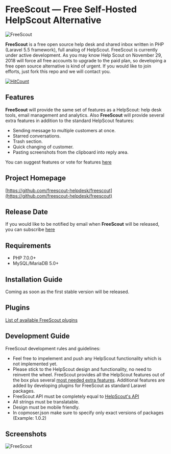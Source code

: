 # FreeScout — Free Self-Hosted HelpScout Alternative

![FreeScout](https://raw.githubusercontent.com/freescout-helpdesk/freescout/master/public/img/banner.png)

**FreeScout** is a free open source help desk and shared inbox written in PHP (Laravel 5.5 framework), full analog of HelpScout. FreeScout is currently under active development. As you may know Help Scout on November 29, 2018 will force all free accounts to upgrade to the paid plan, so developing a free open source alternative is kind of urgent. If you would like to join efforts, just fork this repo and we will contact you.

[![HitCount](http://hits.dwyl.io/freescout-helpdesk/freescout.svg)](http://hits.dwyl.io/freescout-helpdesk/freescout)

## Features

**FreeScout** will provide the same set of features as a HelpScout: help desk tools, email management and analytics. Also **FreeScout** will provide several extra features in addition to the standard HelpScout features:

  * Sending message to multiple customers at once.
  * Starred conversations.
  * Trash section.
  * Quick changing of customer.
  * Pasting screenshots from the clipboard into reply area.
  
You can suggest features or vote for features [here](https://feedback.userreport.com/25a3cb5f-e4bd-4470-b6f3-79fcfaa8e90f/#ideas/popular)

## Project Homepage

[https://github.com/freescout-helpdesk/freescout](https://github.com/freescout-helpdesk/freescout)

## Release Date

If you would like to be notified by email when **FreeScout** will be released, you can subscribe [here](https://feedburner.google.com/fb/a/mailverify?uri=freescout)

## Requirements

  * PHP 7.0.0+
  * MySQL/MariaDB 5.0+

## Installation Guide

Coming as soon as the first stable version will be released.

## Plugins

<a href="https://github.com/freescout-helpdesk/freescout/wiki/FreeScout-Plugins">List of available FreeScout plugins</a>

## Development Guide

FreeScout development rules and guidelines:

  * Feel free to impelement and push any HelpScout functionality which is not implemented yet.
  * Please stick to the HelpScout design and functionality, no need to reinvent the wheel. FreeScout provides all the HelpScout features out of the box plus several [most needed extra features](https://feedback.userreport.com/de1fc910-a7f3-41b1-ada5-466ac6316fe2/). Additional features are added by developing plugins for FreeScout as standard Laravel packages.
  * FreeScout API must be completely equal to [HelpScout's API](https://developer.helpscout.com/help-desk-api/)
  * All strings must be translatable.
  * Design must be mobile friendly.
  * In copmoser.json make sure to specify only exact versions of packages (Example: 1.0.2)

## Screenshots

![FreeScout](https://freescout-helpdesk.github.io/img/screenshots/freescout-login.png)
